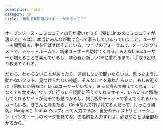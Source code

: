 ```yaml
---
identifier: help
category: ja
title: "無料で無期限のサポートがあるって？"
---
```


オープンソース・コミュニティの何が凄いかって（特にLinuxのコミュニティが凄いところは）、本当にみんなが助け合って暮らしているっていうこと。ユーザーも開発者も、手を伸ばせばそこにいる。ウェブのフォーラムで、メーリングリストで、チャットルームで、新米ユーザーを助けてくれる。みんなLinuxユーザーが増えることを喜んでいるし、初心者が新しいOSに慣れるまで、手取り足取り教えてくれる。

だから、わからないことがあったら、遠慮しないで聞いたらいい。思ったように動かないソフト、見つけられない機能、そんなことを尋ねたらいい。もしも近くに（家族とか同僚に）Linuxユーザーがいたら、きっと喜んで教えてくれる。いなくても大丈夫。ウェブに行ったら疑問に答えてくれるサイト、いろいろと解説してくれるサイトが何千でも見つかるし、掲示板やチャットで答えてくれるハッカーもいる。きちんと尋ねたら、Geekなんて呼ばれてる人だって、けっこう親切。Googleに「Linux ヘルプ」って入力するか、自分のディストリビューション（インストールのページを見てね）の名前を入力すれば、必要なことは全部わかるから。




